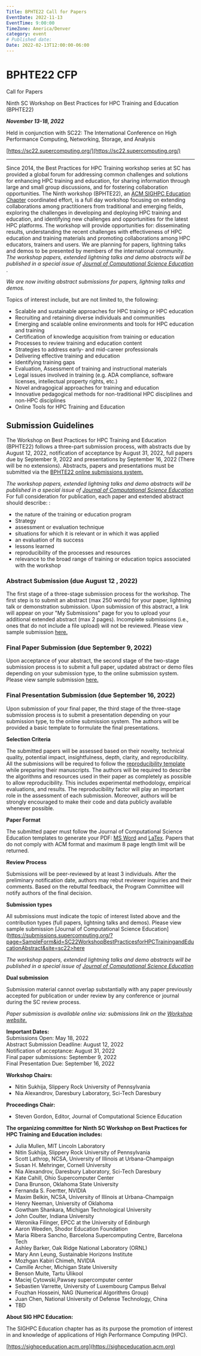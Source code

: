 ```yaml
---
Title: BPHTE22 Call for Papers
EventDate: 2022-11-13
EventTime: 9:00:00
TimeZone: America/Denver
category: event
# Published date:
Date: 2022-02-13T12:00:00-06:00
---
```


# BPHTE22 CFP

Call for Papers

  

Ninth SC Workshop on Best Practices for HPC Training and Education (BPHTE22)

  

**_November 13-18, 2022_**

  

Held in conjunction with SC22: The International Conference on High Performance Computing, Networking, Storage, and Analysis

  

[https://sc22.supercomputing.org/](https://sc22.supercomputing.org/)

  

----------------------------------------------------------------------------------------------------------------------------------------------------------------------------------------------------------------------------------------------------------------------------------------------------------------------------------------------

Since 2014, the Best Practices for HPC Training workshop series at SC has provided a global forum for addressing common challenges and solutions for enhancing HPC training and education, for sharing information through large and small group discussions, and for fostering collaboration opportunities. The Ninth workshop (BPHTE22), an [ACM SIGHPC Education Chapter](https://sighpceducation.acm.org) coordinated effort, is a full day workshop focusing on extending collaborations among practitioners from traditional and emerging fields, exploring the challenges in developing and deploying HPC training and education, and identifying new challenges and opportunities for the latest HPC platforms. The workshop will provide opportunities for: disseminating results, understanding the recent challenges with effectiveness of HPC education and training materials and promoting collaborations among HPC educators, trainers and users. We are planning for papers, lightning talks and demos to be presented by members of the international community. _The workshop papers, extended lightning talks and demo abstracts will be published in a special issue of [Journal of Computational Science Education](http://jocse.org/)_ .

_We are now inviting abstract submissions for papers, lightning talks and demos._

Topics of interest include, but are not limited to, the following:

*   Scalable and sustainable approaches for HPC training or HPC education
*   Recruiting and retaining diverse individuals and communities
*   Emerging and scalable online environments and tools for HPC education and training
*   Certification of knowledge acquisition from training or education
*   Processes to review training and education content
*   Strategies to address early- and mid-career professionals
*   Delivering effective training and education
*   Identifying training gaps
*   Evaluation, Assessment of training and instructional materials
*   Legal issues involved in training (e.g. ADA compliance, software licenses, intellectual property rights, etc.)
*   Novel andragogical approaches for training and education
*   Innovative pedagogical methods for non-traditional HPC disciplines and non-HPC disciplines
*   Online Tools for HPC Training and Education

## Submission Guidelines  

The Workshop on Best Practices for HPC Training and Education (BPHTE22) follows a three-part submission process, with abstracts due by August 12, 2022, notification of acceptance by August 31, 2022, full papers due by September 9, 2022 and presentations by September 16, 2022 (There will be no extensions). Abstracts, papers and presentations must be submitted via the [BPHTE22 online submissions system.](https://submissions.supercomputing.org/?page=Submit&id=SC22WorkshopBestPracticesforHPCTrainingandEducationAbstract&site=sc22)

_The workshop papers, extended lightning talks and demo abstracts will be published in a special issue of [Journal of Computational Science Education](http://jocse.org/)_ For full consideration for publication, each paper and extended abstract should describe: :  

*   the nature of the training or education program
*   Strategy
*   assessment or evaluation technique
*   situations for which it is relevant or in which it was applied
*   an evaluation of its success
*   lessons learned
*   reproducibility of the processes and resources
*   relevance to the broad range of training or education topics associated with the workshop

### Abstract Submission (due August 12 , 2022)

The first stage of a three-stage submission process for the workshop. The first step is to submit an abstract (max 250 words) for your paper, lightning talk or demonstration submission. Upon submission of this abstract, a link will appear on your "My Submissions" page for you to upload your additional extended abstract (max 2 pages). Incomplete submissions (i.e., ones that do not include a file upload) will not be reviewed. Please view sample submission [here.](https://submissions.supercomputing.org/?page=SampleForm&id=SC20WorkshopBestPracticesforHPCTrainingandEducationAbstract&site=sc20)

### Final Paper Submission (due September 9, 2022)

Upon acceptance of your abstract, the second stage of the two-stage submission process is to submit a full paper, updated abstract or demo files depending on your submission type, to the online submission system. Please view sample submission [here.](https://submissions.supercomputing.org/?page=SampleForm&id=SC22WorkshopBestPracticesforHPCTrainingandEducationFinalSubmission&site=sc22)

### Final Presentation Submission (due September 16, 2022)

Upon submission of your final paper, the third stage of the three-stage submission process is to submit a presentation depending on your submission type, to the online submission system. The authors will be provided a basic template to formulate the final presentations.

**Selection Criteria**

The submitted papers will be assessed based on their novelty, technical quality, potential impact, insightfulness, depth, clarity, and reproducibility. All the submissions will be required to follow the [reproducibility template](https://sc18.supercomputing.org/app/uploads/2017/12/template_workshops_repro.zip) while preparing their manuscripts. The authors will be required to describe the algorithms and resources used in their paper as completely as possible to allow reproducibility. This includes experimental methodology, empirical evaluations, and results. The reproducibility factor will play an important role in the assessment of each submission. Moreover, authors will be strongly encouraged to make their code and data publicly available whenever possible.

**Paper Format**

The submitted paper must follow the Journal of Computational Science Education templates to generate your PDF: [MS Word](http://shodor.org/media/content//jocse/content/JOCSE_Word_Template.zip) and [LaTex](http://shodor.org/media/content//jocse/content/JOCSE_LaTeX_Template.zip). Papers that do not comply with ACM format and maximum 8 page length limit will be returned.

**Review Process**

Submissions will be peer-reviewed by at least 3 individuals. After the preliminary notification date, authors may rebut reviewer inquiries and their comments. Based on the rebuttal feedback, the Program Committee will notify authors of the final decision.

**Submission types**

All submissions must indicate the topic of interest listed above and the contribution types (full papers, lightning talks and demos). Please view sample submission [Journal of Computational Science Education](https://submissions.supercomputing.org/?page=SampleForm&id=SC22WorkshopBestPracticesforHPCTrainingandEducationAbstract&site=sc22>here</a></p>

_The workshop papers, extended lightning talks and demo abstracts will be published in a special issue of [Journal of Computational Science Education](http://jocse.org/)_
  
**Dual submission**

Submission material cannot overlap substantially with any paper previously accepted for publication or under review by any conference or journal during the SC review process.

_Paper submission is available online via: submissions link on the [Workshop website.](https://submissions.supercomputing.org/?page=Submit&id=SC22WorkshopBestPracticesforHPCTrainingandEducationAbstract&site=sc22)_

**Important Dates:**  
Submissions Open: May 18, 2022  
Abstract Submission Deadline: August 12, 2022  
Notification of acceptance: August 31, 2022  
Final paper submissions: September 9, 2022  
Final Presentation Due: September 16, 2022  
  
**Workshop Chairs:**

*   Nitin Sukhija, Slippery Rock University of Pennsylvania
*   Nia Alexandrov, Daresbury Laboratory, Sci-Tech Daresbury

**Proceedings Chair:**

*   Steven Gordon, Editor, Journal of Computational Science Education

**The organizing committee for Ninth SC Workshop on Best Practices for HPC Training and Education includes:**

*   Julia Mullen, MIT Lincoln Laboratory
*   Nitin Sukhija, Slippery Rock University of Pennsylvania
*   Scott Lathrop, NCSA, University of Illinois at Urbana-Champaign
*   Susan H. Mehringer, Cornell University
*   Nia Alexandrov, Daresbury Laboratory, Sci-Tech Daresbury
*   Kate Cahill, Ohio Supercomputer Center
*   Dana Brunson, Oklahoma State University
*   Fernanda S. Foertter, NVIDIA
*   Maxim Belkin, NCSA, University of Illinois at Urbana-Champaign
*   Henry Neeman, University of Oklahoma
*   Gowtham Shankara, Michigan Technological University
*   John Coulter, Indiana University
*   Weronika Filinger, EPCC at the University of Edinburgh
*   Aaron Weeden, Shodor Education Foundation
*   Maria Ribera Sancho, Barcelona Supercomputing Centre, Barcelona Tech
*   Ashley Barker, Oak Ridge National Laboratory (ORNL)
*   Mary Ann Leung, Sustainable Horizons Institute
*   Mozhgan Kabiri Chimeh, NVIDIA
*   Camille Archer, Michigan State University
*   Benson Muite, Tartu Ulikool
*   Maciej Cytowski,Pawsey supercomputer center
*   Sebastien Varrette, University of Luxembourg Campus Belval
*   Fouzhan Hosseini, NAG (Numerical Algorithms Group)
*   Juan Chen, National University of Defense Technology, China
*   TBD

**About SIG HPC Education:**

The SIGHPC Education chapter has as its purpose the promotion of interest in and knowledge of applications of High Performance Computing (HPC).

[https://sighpceducation.acm.org](https://sighpceducation.acm.org)
